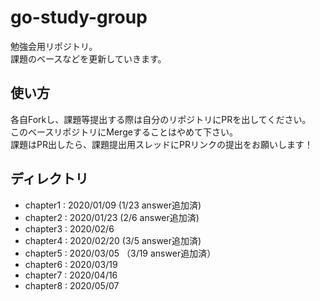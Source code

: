 # go-study-group
勉強会用リポジトリ。  
課題のベースなどを更新していきます。  

## 使い方
各自Forkし、課題等提出する際は自分のリポジトリにPRを出してください。  
このベースリポジトリにMergeすることはやめて下さい。  
課題はPR出したら、課題提出用スレッドにPRリンクの提出をお願いします！

## ディレクトリ
- chapter1 : 2020/01/09 (1/23 answer追加済)
- chapter2 : 2020/01/23 (2/6 answer追加済)
- chapter3 : 2020/02/6
- chapter4 : 2020/02/20 (3/5 answer追加済)
- chapter5 : 2020/03/05 （3/19 answer追加済）
- chapter6 : 2020/03/19
- chapter7 : 2020/04/16
- chapter8 : 2020/05/07
